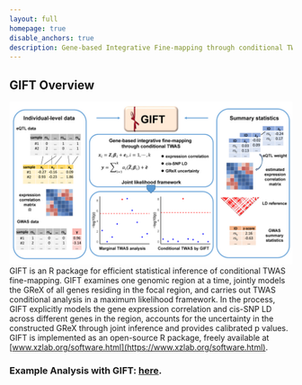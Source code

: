 ```yaml
---
layout: full
homepage: true
disable_anchors: true
description: Gene-based Integrative Fine-mapping through conditional TWAS
---
```

## GIFT Overview
![GIFT\_pipeline](Fig1.png)
GIFT is an R package for efficient statistical inference of conditional TWAS fine-mapping. GIFT examines one genomic region at a time, jointly models the GReX of all genes residing in the focal region, and carries out TWAS conditional analysis in a maximum likelihood framework. In the process, GIFT explicitly models the gene expression correlation and cis-SNP LD across different genes in the region, accounts for the uncertainty in the constructed GReX through joint inference and provides calibrated p values. GIFT is implemented as an open-source R package, freely available at [www.xzlab.org/software.html](https://www.xzlab.org/software.html). 

### Example Analysis with GIFT: [here](https://yuanzhongshang.github.io/GIFT/documentation/04_GIFT_Example.html).
